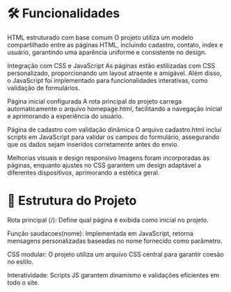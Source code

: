 # 🛠️ Funcionalidades

HTML estruturado com base comum
O projeto utiliza um modelo compartilhado entre as páginas HTML, incluindo cadastro, contato, index e usuário, garantindo uma aparência uniforme e consistente no design.

Integração com CSS e JavaScript
As páginas estão estilizadas com CSS personalizado, proporcionando um layout atraente e amigável. Além disso, o JavaScript foi implementado para funcionalidades interativas, como validação de formulários.

Página inicial configurada
A rota principal do projeto carrega automaticamente o arquivo homepage.html, facilitando a navegação inicial e aprimorando a experiência do usuário.

Página de cadastro com validação dinâmica
O arquivo cadastro.html inclui scripts em JavaScript para validar os campos do formulário, assegurando que os dados sejam inseridos corretamente antes do envio.

Melhorias visuais e design responsivo
Imagens foram incorporadas às páginas, enquanto ajustes no CSS garantem um design adaptável a diferentes dispositivos, aprimorando a estética geral.

# 📂 Estrutura do Projeto

Rota principal (/): Define qual página é exibida como inicial no projeto.

Função saudacoes(nome): Implementada em JavaScript, retorna mensagens personalizadas baseadas no nome fornecido como parâmetro.

CSS modular: O projeto utiliza um arquivo CSS central para garantir coesão no estilo.

Interatividade: Scripts JS garantem dinamismo e validações eficientes em todo o site.
